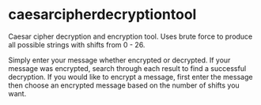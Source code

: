 # caesarcipherdecryptiontool
Caesar cipher decryption and encryption tool. Uses brute force to produce all possible strings with shifts from 0 - 26.

Simply enter your message whether encrypted or decrypted. If your message was encrypted, search through each result to find a successful decryption. If you would like to encrypt a message, first enter the message then choose an encrypted message based on the number of shifts you want.
